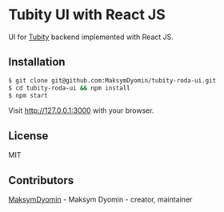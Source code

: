 # Tubity UI with React JS

UI for [Tubity](https://github.com/ababich/tubity-roda) backend implemented with React JS.

## Installation

```bash
$ git clone git@github.com:MaksymDyomin/tubity-roda-ui.git
$ cd tubity-roda-ui && npm install
$ npm start
```

Visit http://127.0.0.1:3000 with your browser.

## License

MIT

## Contributors
[MaksymDyomin](https://github.com/MaksymDyomin) - Maksym Dyomin - creator, maintainer
